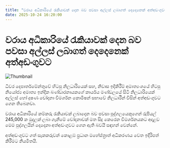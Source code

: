 ```yaml
---
title: "වරාය අධිකාරියේ රැකියාවක් දෙන බව පවසා අල්ලස් ලබාගත් දෙදෙනෙක් අත්අඩංගුවට"
date: 2025-10-24 16:20:00
---
```


# වරාය අධිකාරියේ රැකියාවක් දෙන බව පවසා අල්ලස් ලබාගත් දෙදෙනෙක් අත්අඩංගුවට

![Thumbnail](https://helakuru.sgp1.cdn.digitaloceanspaces.com/esana/images/lib/arrested2[1].jpg)

ධීවර දෙපාර්තමේන්තුවේ හිටපු නිලධාරියෙක් සහ, නිවාස ඉදිකිරීම් අමාත්‍යංශයේ හිටපු නියෝජ්‍ය අමාත්‍ය ඉන්දික බණ්ඩාරනායකගේ කාර්යය මණ්ඩලයේ සිටි නිලධාරියෙක් අල්ලස් හෝ දුෂණ චෝදනා විමර්ශන කොමිෂන් සභාවේ නිලධාරීන් විසින් අත්අඩංගුවට ගෙන තිබෙනවා.

වරාය අධිකාරියේ කම්කරු රැකියාවක් ලබාදෙන බව පවසා පුද්ගලයෙකුගෙන් රුපියල් 245,000 ක මුදලක් ලබා ගැනීමේ චෝදනාවක් මත සිදු කෙරෙන විමර්ශනයකට අදාළව මෙම පුද්ගලයින් දෙදෙනා අත්අඩංගුවට ගෙන ඇති බවයි සඳහන් වෙන්නේ.

අත්අඩංගුවට ගත් සැකකරුවන් කොළඹ ප්‍රධාන මහේස්ත්‍රාත් අධිකරණය වෙත ඉදිරිපත් කිරීමට නියමිතයි.

